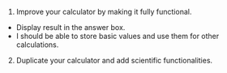 1) Improve your calculator by making it fully functional.
- Display result in the answer box.
- I should be able to store basic values and use them for other calculations.

2) Duplicate your calculator and add scientific functionalities.
